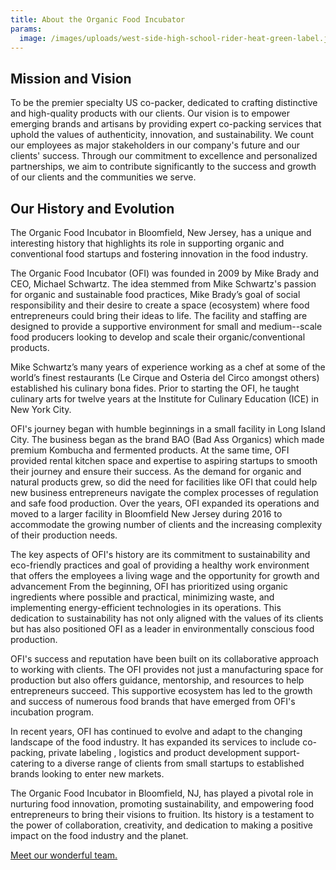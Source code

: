 ```yaml
---
title: About the Organic Food Incubator
params:
  image: /images/uploads/west-side-high-school-rider-heat-green-label.jpg
---
```


## Mission and Vision

To be the premier specialty US co-packer, dedicated to crafting distinctive and
high-quality products with our clients. Our vision is to empower emerging brands
and artisans by providing expert co-packing services that uphold the values of
authenticity, innovation, and sustainability. We count our employees as major
stakeholders in our company's future and our clients' success. Through our
commitment to excellence and personalized partnerships, we aim to contribute
significantly to the success and growth of our clients and the communities we
serve.

## Our History and Evolution

The Organic Food Incubator in Bloomfield, New Jersey, has a unique and
interesting history that highlights its role in supporting organic and
conventional food startups and fostering innovation in the food industry.

The Organic Food Incubator (OFI) was founded in 2009 by Mike Brady and CEO,
Michael Schwartz. The idea stemmed from Mike Schwartz's passion for organic and
sustainable food practices, Mike Brady’s goal of social responsibility and their
desire to create a space (ecosystem) where food entrepreneurs could bring their
ideas to life. The facility and staffing are designed to provide a supportive
environment for small and medium--scale food producers looking to develop and
scale their organic/conventional products.

Mike Schwartz’s many years of experience working as a chef at some of the
world’s finest restaurants (Le Cirque and Osteria del Circo amongst others)
established his culinary bona fides. Prior to starting the OFI, he taught
culinary arts for twelve years at the Institute for Culinary Education (ICE) in
New York City.

OFI's journey began with humble beginnings in a small facility in Long Island
City. The business began as the brand BAO (Bad Ass Organics) which made premium
Kombucha and fermented products. At the same time, OFI provided rental kitchen
space and expertise to aspiring startups to smooth their journey and ensure
their success. As the demand for organic and natural products grew, so did the
need for facilities like OFI that could help new business entrepreneurs navigate
the complex processes of regulation and safe food production. Over the years,
OFI expanded its operations and moved to a larger facility in Bloomfield New
Jersey during 2016 to accommodate the growing number of clients and the
increasing complexity of their production needs.

The key aspects of OFI's history are its commitment to sustainability and
eco-friendly practices and goal of providing a healthy work environment that
offers the employees a living wage and the opportunity for growth and
advancement From the beginning, OFI has prioritized using organic ingredients
where possible and practical, minimizing waste, and implementing
energy-efficient technologies in its operations. This dedication to
sustainability has not only aligned with the values of its clients but has also
positioned OFI as a leader in environmentally conscious food production.

OFI's success and reputation have been built on its collaborative approach to
working with clients. The OFI provides not just a manufacturing space for
production but also offers guidance, mentorship, and resources to help
entrepreneurs succeed. This supportive ecosystem has led to the growth and
success of numerous food brands that have emerged from OFI's incubation program.

In recent years, OFI has continued to evolve and adapt to the changing landscape
of the food industry. It has expanded its services to include co-packing,
private labeling , logistics and product development support-catering to a
diverse range of clients from small startups to established brands looking to
enter new markets.

The Organic Food Incubator in Bloomfield, NJ, has played a pivotal role in
nurturing food innovation, promoting sustainability, and empowering food
entrepreneurs to bring their visions to fruition. Its history is a testament to
the power of collaboration, creativity, and dedication to making a positive
impact on the food industry and the planet.

[Meet our wonderful team.](profiles)
